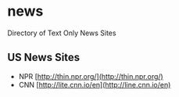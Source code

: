 # news
Directory of Text Only News Sites

## US News Sites

- NPR [http://thin.npr.org/](http://thin.npr.org/)
- CNN [http://lite.cnn.io/en](http://line.cnn.io/en)
